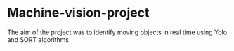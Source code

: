 # Machine-vision-project
The aim of the project was to identify moving objects in real time using Yolo and SORT algorithms
